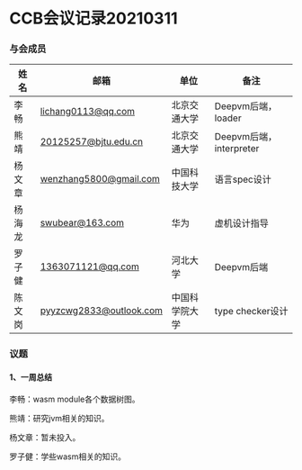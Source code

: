 # CCB会议记录20210311

### 与会成员

| 姓名   | 邮箱                                                    | 单位           | 备注                    |
| ------ | ------------------------------------------------------- | -------------- | ----------------------- |
| 李畅   | lichang0113@qq.com                                      | 北京交通大学   | Deepvm后端，loader      |
| 熊靖   | 20125257@bjtu.edu.cn                                    | 北京交通大学   | Deepvm后端，interpreter |
| 杨文章 | [wenzhang5800@gmail.com](mailto:wenzhang5800@gmail.com) | 中国科技大学   | 语言spec设计            |
| 杨海龙 | [swubear@163.com](mailto:swubear@163.com)               | 华为           | 虚机设计指导            |
| 罗子健 | 1363071121@qq.com                                       | 河北大学       | Deepvm后端              |
| 陈文岗 | pyyzcwg2833@outlook.com                                 | 中国科学院大学 | type checker设计        |

### 议题

#### 1、一周总结

李畅：wasm module各个数据树图。

熊靖：研究jvm相关的知识。

杨文章：暂未投入。

罗子健：学些wasm相关的知识。